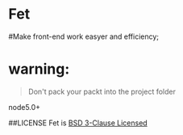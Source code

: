# Fet
#Make front-end work easyer and efficiency;
# warning:
>Don't pack your packt into the project folder
>
node5.0+
>
##LICENSE
Fet is [BSD 3-Clause Licensed](./LICENSE)

